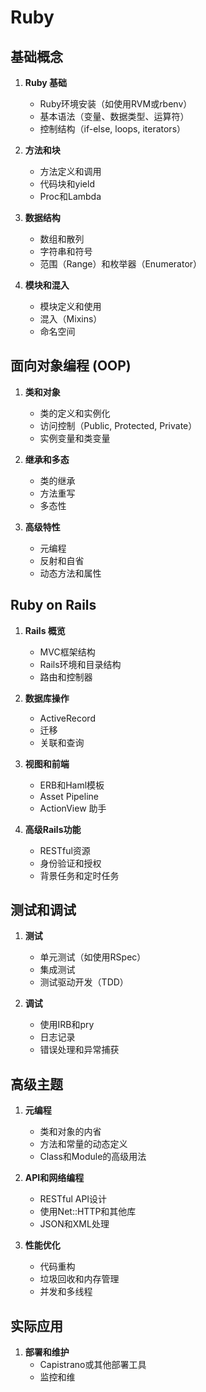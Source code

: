 # Ruby 

## 基础概念
1. **Ruby 基础**
   - Ruby环境安装（如使用RVM或rbenv）
   - 基本语法（变量、数据类型、运算符）
   - 控制结构（if-else, loops, iterators）

2. **方法和块**
   - 方法定义和调用
   - 代码块和yield
   - Proc和Lambda

3. **数据结构**
   - 数组和散列
   - 字符串和符号
   - 范围（Range）和枚举器（Enumerator）

4. **模块和混入**
   - 模块定义和使用
   - 混入（Mixins）
   - 命名空间

## 面向对象编程 (OOP)
1. **类和对象**
   - 类的定义和实例化
   - 访问控制（Public, Protected, Private）
   - 实例变量和类变量

2. **继承和多态**
   - 类的继承
   - 方法重写
   - 多态性

3. **高级特性**
   - 元编程
   - 反射和自省
   - 动态方法和属性

## Ruby on Rails
1. **Rails 概览**
   - MVC框架结构
   - Rails环境和目录结构
   - 路由和控制器

2. **数据库操作**
   - ActiveRecord
   - 迁移
   - 关联和查询

3. **视图和前端**
   - ERB和Haml模板
   - Asset Pipeline
   - ActionView 助手

4. **高级Rails功能**
   - RESTful资源
   - 身份验证和授权
   - 背景任务和定时任务

## 测试和调试
1. **测试**
   - 单元测试（如使用RSpec）
   - 集成测试
   - 测试驱动开发（TDD）

2. **调试**
   - 使用IRB和pry
   - 日志记录
   - 错误处理和异常捕获

## 高级主题
1. **元编程**
   - 类和对象的内省
   - 方法和常量的动态定义
   - Class和Module的高级用法

2. **API和网络编程**
   - RESTful API设计
   - 使用Net::HTTP和其他库
   - JSON和XML处理

3. **性能优化**
   - 代码重构
   - 垃圾回收和内存管理
   - 并发和多线程

## 实际应用
1. **部署和维护**
   - Capistrano或其他部署工具
   - 监控和维
